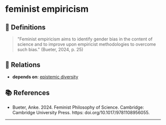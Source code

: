 # feminist empiricism

## 📖 Definitions

> "Feminist empiricism aims to identify gender bias in the content of science and to improve upon empiricist methodologies to overcome such bias." (Bueter, 2024, p. 25)

## 🔗 Relations

- **depends on**: [epistemic diversity](./epistemic-diversity.md)

## 📚 References

- Bueter, Anke. 2024. Feminist Philosophy of Science. Cambridge: Cambridge University Press. https: doi.org/10.1017/9781108956055.

---

<script src="https://giscus.app/client.js"
                data-repo="natesheehan/conceptcartography"
                data-repo-id="R_kgDOPB5QiQ"
                data-category="General"
                data-category-id="DIC_kwDOPB5Qic4CsAxd"
                data-mapping="pathname"
                data-strict="0"
                data-reactions-enabled="1"
                data-emit-metadata="0"
                data-input-position="bottom"
                data-theme="catppuccin_mocha"
                data-lang="en"
                crossorigin="anonymous"
                async>
        </script>
        